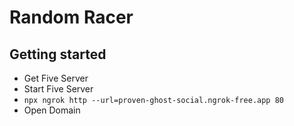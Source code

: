 # Random Racer

## Getting started

- Get Five Server
- Start Five Server
- `npx ngrok http --url=proven-ghost-social.ngrok-free.app 80`
- Open Domain
